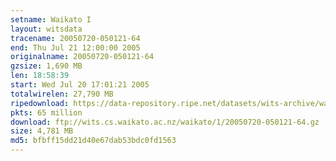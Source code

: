 ```yaml
---
setname: Waikato I
layout: witsdata
tracename: 20050720-050121-64
end: Thu Jul 21 12:00:00 2005
originalname: 20050720-050121-64
gzsize: 1,690 MB
len: 18:58:39
start: Wed Jul 20 17:01:21 2005
totalwirelen: 27,790 MB
ripedownload: https://data-repository.ripe.net/datasets/wits-archive/waikato/1/20050720-050121-64.gz
pkts: 65 million
download: ftp://wits.cs.waikato.ac.nz/waikato/1/20050720-050121-64.gz
size: 4,781 MB
md5: bfbff15dd21d40e67dab53bdc0fd1563
---
```

